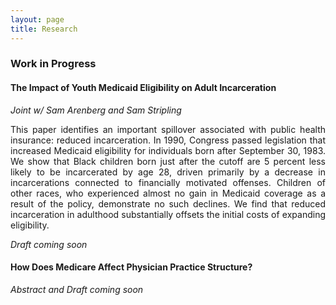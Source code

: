 ```yaml
---
layout: page
title: Research
---
```


### Work in Progress

#### The Impact of Youth Medicaid Eligibility on Adult Incarceration 

*Joint w/ Sam Arenberg and Sam Stripling*

<p align="justify"> This paper identifies an important spillover associated with public health insurance: reduced incarceration. In 1990, Congress passed legislation that increased Medicaid eligibility for individuals born after September 30, 1983. We show that Black children born just after the cutoff are 5 percent less likely to be incarcerated by age 28, driven primarily by a decrease in incarcerations connected to financially motivated offenses. Children of other races, who experienced almost no gain in Medicaid coverage as a result of the policy, demonstrate no such declines. We find that reduced incarceration in adulthood substantially offsets the initial costs of expanding eligibility. </p>

*Draft coming soon*

#### How Does Medicare Affect Physician Practice Structure?
*Abstract and Draft coming soon*
